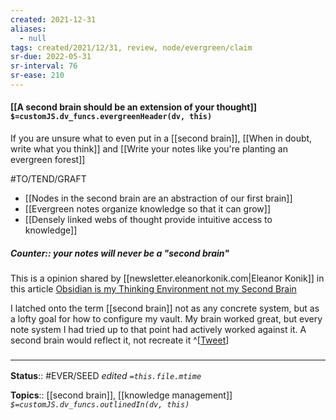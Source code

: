 ```yaml
---
created: 2021-12-31 
aliases:
  - null
tags: created/2021/12/31, review, node/evergreen/claim
sr-due: 2022-05-31
sr-interval: 76
sr-ease: 210
---
```


#### [[A second brain should be an extension of your thought]] `$=customJS.dv_funcs.evergreenHeader(dv, this)`

If you are unsure what to even put in a [[second brain]], 
[[When in doubt, write what you think]] and [[Write your notes like you're planting an evergreen forest]]

#TO/TEND/GRAFT 
- [[Nodes in the second brain are an abstraction of our first brain]]
- [[Evergreen notes organize knowledge so that it can grow]]
- [[Densely linked webs of thought provide intuitive access to knowledge]] 

##### Counter:: your notes will never be a "second brain"

This is a opinion shared by [[newsletter.eleanorkonik.com|Eleanor Konik]] in this article [Obsidian is my Thinking Environment not my Second Brain](https://www.obsidianroundup.org/ite-not-second-brain/)

I latched onto the term [[second brain]] not as any concrete system, but as a lofty goal for how to configure my vault. My brain worked great, but every note system I had tried up to that point had actively worked against it. A second brain would reflect it, not recreate it
^[[Tweet](https://twitter.com/theaboppy/status/1490089974104047617)]

### <hr class="footnote"/>

**Status**:: #EVER/SEED 
*edited `=this.file.mtime`*

**Topics**:: [[second brain]], [[knowledge management]] 
*`$=customJS.dv_funcs.outlinedIn(dv, this)`*
